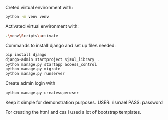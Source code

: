 Creted virtual environment with:
```sh
python -m venv venv
```

Activated virtual environment with:
```sh
.\venv\Scripts\activate
```

Commands to install django and set up files needed:
```sh
pip install django
django-admin startproject sjsul_library .
python manage.py startapp access_control
python manage.py migrate
python manage.py runserver
```

Create admin login with
```sh
python manage.py createsuperuser
```

Keep it simple for demonstration purposes.
USER: rismael
PASS: password

For creating the html and css I used a lot of bootstrap templates.